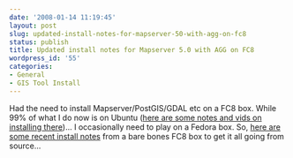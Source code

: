 ```yaml
---
date: '2008-01-14 11:19:45'
layout: post
slug: updated-install-notes-for-mapserver-50-with-agg-on-fc8
status: publish
title: Updated install notes for Mapserver 5.0 with AGG on FC8
wordpress_id: '55'
categories:
- General
- GIS Tool Install
---
```


Had the need to install Mapserver/PostGIS/GDAL etc on a FC8 box. While 99% of what I do now is on Ubuntu ([here are some notes and vids on installing there](http://www.reprojected.com/how-tos/video/))... I occasionally need to play on a Fedora box. So, [here are some recent install notes](http://www.reprojected.com/how-tos/fc8-oh-why-am-i-installing-on-fedora/) from a bare bones FC8 box to get it all going from source...

